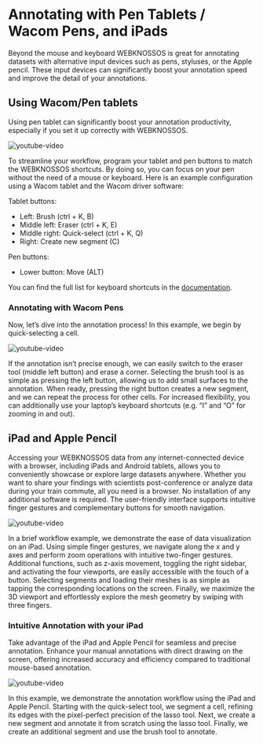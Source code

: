 # Annotating with Pen Tablets / Wacom Pens, and iPads

Beyond the mouse and keyboard WEBKNOSSOS is great for annotating datasets with alternative input devices such as pens, styluses, or the Apple pencil. These input devices can significantly boost your annotation speed and improve the detail of your annotations.

## Using Wacom/Pen tablets
Using pen tablet can significantly boost your annotation productivity, especially if you set it up correctly with WEBKNOSSOS.

![youtube-video](https://www.youtube.com/embed/xk0gqsVx494)

To streamline your workflow, program your tablet and pen buttons to match the WEBKNOSSOS shortcuts. By doing so, you can focus on your pen without the need of a mouse or keyboard. Here is an example configuration using a Wacom tablet and the Wacom driver software:

Tablet buttons:

- Left: Brush (ctrl + K, B)
- Middle left: Eraser (ctrl + K, E)
- Middle right: Quick-select (ctrl + K, Q)
- Right: Create new segment (C)

Pen buttons:

- Lower button: Move (ALT)

You can find the full list for keyboard shortcuts in the [documentation](../ui/keyboard_shortcuts.md).


### Annotating with Wacom Pens
Now, let’s dive into the annotation process! In this example, we begin by quick-selecting a cell.

![youtube-video](https://www.youtube.com/embed/xk0gqsVx494?start=46)

If the annotation isn’t precise enough, we can easily switch to the eraser tool (middle left button) and erase a corner. Selecting the brush tool is as simple as pressing the left button, allowing us to add small surfaces to the annotation.
When ready, pressing the right button creates a new segment, and we can repeat the process for other cells.
For increased flexibility, you can additionally use your laptop’s keyboard shortcuts (e.g. “I” and “O” for zooming in and out).

## iPad and Apple Pencil
Accessing your WEBKNOSSOS data from any internet-connected device with a browser, including iPads and Android tablets, allows you to conveniently showcase or explore large datasets anywhere. Whether you want to share your findings with scientists post-conference or analyze data during your train commute, all you need is a browser. No installation of any additional software is required. The user-friendly interface supports intuitive finger gestures and complementary buttons for smooth navigation.

![youtube-video](https://www.youtube.com/embed/HDt_H7W4-qc)

In a brief workflow example, we demonstrate the ease of data visualization on an iPad. 
Using simple finger gestures, we navigate along the x and y axes and perform zoom operations with intuitive two-finger gestures.
Additional functions, such as z-axis movement, toggling the right sidebar, and activating the four viewports, are easily accessible with the touch of a button. 
Selecting segments and loading their meshes is as simple as tapping the corresponding locations on the screen.
Finally, we maximize the 3D viewport and effortlessly explore the mesh geometry by swiping with three fingers.


### Intuitive Annotation with your iPad
Take advantage of the iPad and Apple Pencil for seamless and precise annotation. Enhance your manual annotations with direct drawing on the screen, offering increased accuracy and efficiency compared to traditional mouse-based annotation.

![youtube-video](https://www.youtube.com/embed/HDt_H7W4-qc?start=47)

In this example, we demonstrate the annotation workflow using the iPad and Apple Pencil. 
Starting with the quick-select tool, we segment a cell, refining its edges with the pixel-perfect precision of the lasso tool.
Next, we create a new segment and annotate it from scratch using the lasso tool.
Finally, we create an additional segment and use the brush tool to annotate.
